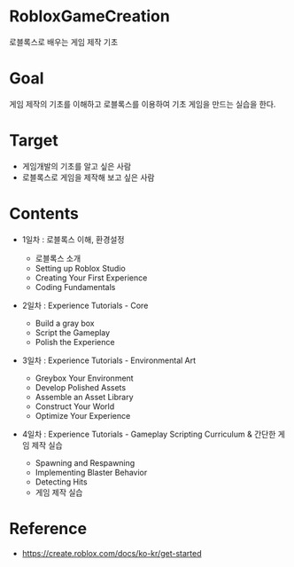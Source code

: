 # RobloxGameCreation
로블록스로 배우는 게임 제작 기초

# Goal
게임 제작의 기초를 이해하고 로블록스를 이용하여 기초 게임을 만드는 실습을 한다.

# Target
 - 게임개발의 기초를 알고 싶은 사람
 - 로블록스로 게임을 제작해 보고 싶은 사람

# Contents

 - 1일차 : 로블록스 이해, 환경설정
    - 로블록스 소개
    - Setting up Roblox Studio
    - Creating Your First Experience
    - Coding Fundamentals
    
 - 2일차 : Experience Tutorials - Core
    - Build a gray box
    - Script the Gameplay
    - Polish the Experience

 - 3일차 : Experience Tutorials - Environmental Art
    - Greybox Your Environment
    - Develop Polished Assets
    - Assemble an Asset Library
    - Construct Your World
    - Optimize Your Experience
    
 - 4일차 : Experience Tutorials - Gameplay Scripting Curriculum & 간단한 게임 제작 실습
    - Spawning and Respawning
    - Implementing Blaster Behavior
    - Detecting Hits
    - 게임 제작 실습


# Reference
 - https://create.roblox.com/docs/ko-kr/get-started
